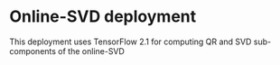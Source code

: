 # Online-SVD deployment
This deployment uses TensorFlow 2.1 for computing QR and SVD sub-components of the online-SVD
